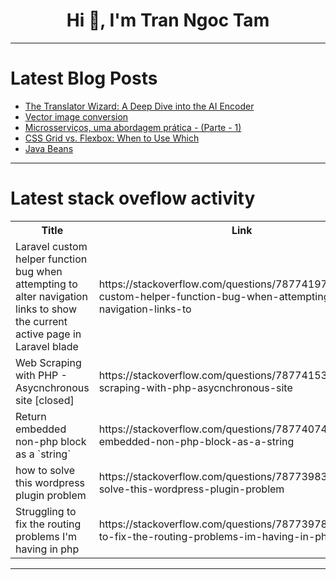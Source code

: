 <h1 align="center">Hi 👋, I'm Tran Ngoc Tam</h1>

---

# Latest Blog Posts 
<!-- BLOG-POST-LIST:START -->
- [The Translator Wizard: A Deep Dive into the AI Encoder](https://dev.to/tumyet0/the-translator-wizard-a-deep-dive-into-the-ai-encoder-332j)
- [Vector image conversion](https://dev.to/yujisue/vector-image-conversion-4b26)
- [Microsserviços, uma abordagem prática - &lpar;Parte - 1&rpar;](https://dev.to/miltonlima/micros-servicos-por-exemplos-parte-1--8k3)
- [CSS Grid vs. Flexbox: When to Use Which](https://dev.to/kartikmehta8/css-grid-vs-flexbox-when-to-use-which-4oje)
- [Java Beans](https://dev.to/diegosilva13/java-beans-53c5)
<!-- BLOG-POST-LIST:END -->

---

# Latest stack oveflow activity
<table>
  <tr><th>Title</th><th>Link</th></tr>
  <!-- STACKOVERFLOW:START --><tr><td>Laravel custom helper function bug when attempting to alter navigation links to show the current active page in Laravel blade</td><td>https://stackoverflow.com/questions/78774197/laravel-custom-helper-function-bug-when-attempting-to-alter-navigation-links-to</td></tr><tr><td>Web Scraping with PHP - Asycnchronous site [closed]</td><td>https://stackoverflow.com/questions/78774153/web-scraping-with-php-asycnchronous-site</td></tr><tr><td>Return embedded non-php block as a `string`</td><td>https://stackoverflow.com/questions/78774074/return-embedded-non-php-block-as-a-string</td></tr><tr><td>how to solve this wordpress plugin problem</td><td>https://stackoverflow.com/questions/78773983/how-to-solve-this-wordpress-plugin-problem</td></tr><tr><td>Struggling to fix the routing problems I&#39;m having in php</td><td>https://stackoverflow.com/questions/78773978/struggling-to-fix-the-routing-problems-im-having-in-php</td></tr><!-- STACKOVERFLOW:END -->
</table>

---


